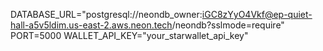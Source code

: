 
DATABASE_URL="postgresql://neondb_owner:iGC8zYyO4Vkf@ep-quiet-hall-a5v5ldim.us-east-2.aws.neon.tech/neondb?sslmode=require"
PORT=5000
WALLET_API_KEY="your_starwallet_api_key"

